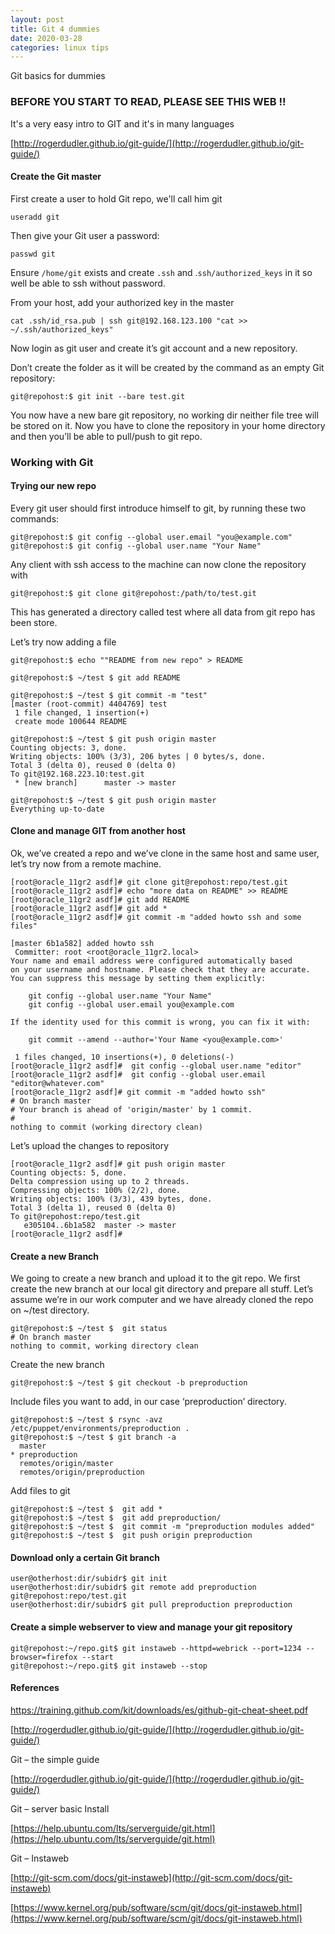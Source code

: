 ```yaml
---
layout: post
title: Git 4 dummies
date: 2020-03-28
categories: linux tips
---
```


Git basics for dummies

### BEFORE YOU START TO READ, PLEASE SEE THIS WEB !!

It's a very easy intro to GIT and it's in many languages

[http://rogerdudler.github.io/git-guide/](http://rogerdudler.github.io/git-guide/)

#### Create the Git master	

First create a user to hold Git repo, we'll call him git

`useradd git`

Then give your Git user a password:

`passwd git`

Ensure `/home/git` exists and create `.ssh` and .`ssh/authorized_keys` in it so well be able to ssh without password.

From your host, add your authorized key in the master

```
cat .ssh/id_rsa.pub | ssh git@192.168.123.100 "cat >> ~/.ssh/authorized_keys"
```

Now login as git user and create it’s git account and a new repository.

Don’t create the folder as it will be created by the command as an empty Git repository:

```
git@repohost:$ git init --bare test.git
```

You now have a new bare git repository, no working dir neither file tree will be stored on it. 
Now you have to clone the repository in your home directory and then you’ll be able to pull/push to git repo. 

### Working with Git	

#### Trying our new repo	

Every git user should first introduce himself to git, by running these two commands:

```
git@repohost:$ git config --global user.email "you@example.com"
git@repohost:$ git config --global user.name "Your Name"
```
Any client with ssh access to the machine can now clone the repository with

```
git@repohost:$ git clone git@repohost:/path/to/test.git
```

This has generated a directory called test where all data from git repo has been store.

Let’s try now adding a file

```
git@repohost:$ echo ""README from new repo" > README

git@repohost:$ ~/test $ git add README 

git@repohost:$ ~/test $ git commit -m "test"
[master (root-commit) 4404769] test
 1 file changed, 1 insertion(+)
 create mode 100644 README

git@repohost:$ ~/test $ git push origin master
Counting objects: 3, done.
Writing objects: 100% (3/3), 206 bytes | 0 bytes/s, done.
Total 3 (delta 0), reused 0 (delta 0)
To git@192.168.223.10:test.git
 * [new branch]      master -> master

git@repohost:$ ~/test $ git push origin master
Everything up-to-date
```

#### Clone and manage GIT from another host

Ok, we’ve created a repo and we’ve clone in the same host and same user, let’s try now from a remote machine.

```
[root@oracle_11gr2 asdf]# git clone git@repohost:repo/test.git
[root@oracle_11gr2 asdf]# echo "more data on README" >> README
[root@oracle_11gr2 asdf]# git add README
[root@oracle_11gr2 asdf]# git add * 
[root@oracle_11gr2 asdf]# git commit -m "added howto ssh and some files"

[master 6b1a582] added howto ssh
 Committer: root <root@oracle_11gr2.local>
Your name and email address were configured automatically based
on your username and hostname. Please check that they are accurate.
You can suppress this message by setting them explicitly:

    git config --global user.name "Your Name"
    git config --global user.email you@example.com

If the identity used for this commit is wrong, you can fix it with:

    git commit --amend --author='Your Name <you@example.com>'

 1 files changed, 10 insertions(+), 0 deletions(-)
[root@oracle_11gr2 asdf]#  git config --global user.name "editor"
[root@oracle_11gr2 asdf]#  git config --global user.email "editor@whatever.com"
[root@oracle_11gr2 asdf]# git commit -m "added howto ssh"
# On branch master
# Your branch is ahead of 'origin/master' by 1 commit.
#
nothing to commit (working directory clean)
```

Let’s upload the changes to repository

```
[root@oracle_11gr2 asdf]# git push origin master
Counting objects: 5, done.
Delta compression using up to 2 threads.
Compressing objects: 100% (2/2), done.
Writing objects: 100% (3/3), 439 bytes, done.
Total 3 (delta 1), reused 0 (delta 0)
To git@repohost:repo/test.git
   e305104..6b1a582  master -> master
[root@oracle_11gr2 asdf]#
```

#### Create a new Branch	

We going to create a new branch and upload it to the git repo. We first create the new branch at our local git directory and prepare all stuff.
Let’s assume we’re in our work computer and we have already cloned the repo on ~/test directory.

```
git@repohost:$ ~/test $  git status
# On branch master
nothing to commit, working directory clean
```

Create the new branch

```
git@repohost:$ ~/test $ git checkout -b preproduction
```

Include files you want to add, in our case ‘preproduction’ directory.

```
git@repohost:$ ~/test $ rsync -avz /etc/puppet/environments/preproduction .
git@repohost:$ ~/test $ git branch -a
  master
* preproduction
  remotes/origin/master
  remotes/origin/preproduction
```

Add files to git

```
git@repohost:$ ~/test $  git add *
git@repohost:$ ~/test $  git add preproduction/
git@repohost:$ ~/test $  git commit -m "preproduction modules added"
git@repohost:$ ~/test $  git push origin preproduction
```

#### Download only a certain Git branch

```
user@otherhost:dir/subidr$ git init
user@otherhost:dir/subidr$ git remote add preproduction git@repohost:repo/test.git
user@otherhost:dir/subidr$ git pull preproduction preproduction
```

#### Create a simple webserver to view and manage your git repository	

```
git@repohost:~/repo.git$ git instaweb --httpd=webrick --port=1234 --browser=firefox --start
git@repohost:~/repo.git$ git instaweb --stop
```

#### References

[https://training.github.com/kit/downloads/es/github-git-cheat-sheet.pdf](https://training.github.com/kit/downloads/es/github-git-cheat-sheet.pdf)

[http://rogerdudler.github.io/git-guide/](http://rogerdudler.github.io/git-guide/)

Git – the simple guide

[http://rogerdudler.github.io/git-guide/](http://rogerdudler.github.io/git-guide/)

Git – server basic Install

[https://help.ubuntu.com/lts/serverguide/git.html](https://help.ubuntu.com/lts/serverguide/git.html)


Git – Instaweb

[http://git-scm.com/docs/git-instaweb](http://git-scm.com/docs/git-instaweb)

[https://www.kernel.org/pub/software/scm/git/docs/git-instaweb.html](https://www.kernel.org/pub/software/scm/git/docs/git-instaweb.html)
